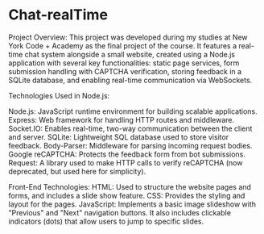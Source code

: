 # Chat-realTime
Project Overview:
This project was developed during my studies at New York Code + Academy as the final project of the course. It features a real-time chat system alongside a small website, created using a Node.js application with several key functionalities: static page services, form submission handling with CAPTCHA verification, storing feedback in a SQLite database, and enabling real-time communication via WebSockets.

Technologies Used in Node.js:

Node.js: JavaScript runtime environment for building scalable applications.
Express: Web framework for handling HTTP routes and middleware.
Socket.IO: Enables real-time, two-way communication between the client and server.
SQLite: Lightweight SQL database used to store visitor feedback.
Body-Parser: Middleware for parsing incoming request bodies.
Google reCAPTCHA: Protects the feedback form from bot submissions.
Request: A library used to make HTTP calls to verify reCAPTCHA (now deprecated, but used here for simplicity).

Front-End Technologies:
HTML: Used to structure the website pages and forms, and includes a slide show feature.
CSS: Provides the styling and layout for the pages.
JavaScript: Implements a basic image slideshow with "Previous" and "Next" navigation buttons. It also includes clickable indicators (dots) that allow users to jump to specific slides.

